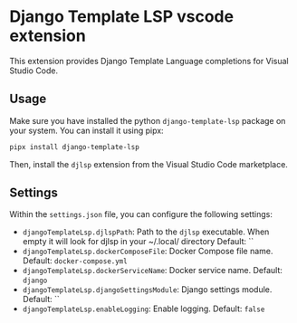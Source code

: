 # Django Template LSP vscode extension

This extension provides Django Template Language completions for Visual Studio Code.

## Usage

Make sure you have installed the python `django-template-lsp` package on your system. You can install it using pipx:

```bash
pipx install django-template-lsp
```

Then, install the `djlsp` extension from the Visual Studio Code marketplace.


## Settings

Within the `settings.json` file, you can configure the following settings:
- `djangoTemplateLsp.djlspPath`: Path to the `djlsp` executable. When empty it will look for djlsp in your ~/.local/ directory Default: ``
- `djangoTemplateLsp.dockerComposeFile`: Docker Compose file name. Default: `docker-compose.yml`
- `djangoTemplateLsp.dockerServiceName`: Docker service name. Default: `django`
- `djangoTemplateLsp.djangoSettingsModule`: Django settings module. Default: ``
- `djangoTemplateLsp.enableLogging`: Enable logging. Default: `false`

